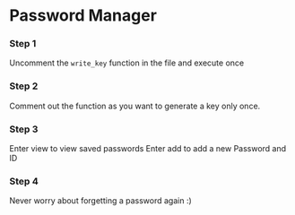 # Password Manager

### Step 1
Uncomment the ```write_key``` function in the file and execute once
### Step 2
Comment out the function as you want to generate a key only once.
### Step 3
Enter view to view saved passwords
Enter add to add a new Password and ID
### Step 4
Never worry about forgetting a password again :)